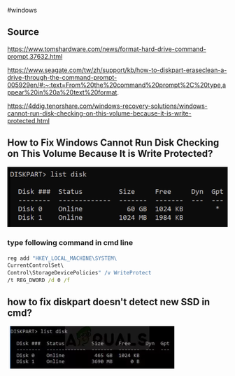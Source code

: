 #windows 

## Source
https://www.tomshardware.com/news/format-hard-drive-command-prompt,37632.html

https://www.seagate.com/tw/zh/support/kb/how-to-diskpart-eraseclean-a-drive-through-the-command-prompt-005929en/#:~:text=From%20the%20command%20prompt%2C%20type,appear%20in%20a%20text%20format.

https://4ddig.tenorshare.com/windows-recovery-solutions/windows-cannot-run-disk-checking-on-this-volume-because-it-is-write-protected.html

## How to Fix Windows Cannot Run Disk Checking on This Volume Because It is Write Protected?
![](Pasted%20image%2020240605170646.png)

### type following command in cmd line
```cmd
reg add "HKEY_LOCAL_MACHINE\SYSTEM\
CurrentControlSet\
Control\StorageDevicePolicies" /v WriteProtect 
/t REG_DWORD /d 0 /f
```


## how to fix diskpart doesn't detect new SSD in cmd?
![](Pasted%20image%2020240605170406.png)
